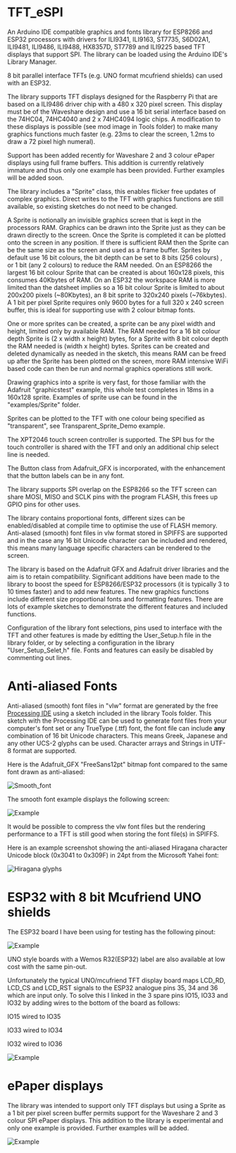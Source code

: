 # TFT_eSPI

An Arduino IDE compatible graphics and fonts library for ESP8266 and ESP32 processors with drivers for ILI9341, ILI9163, ST7735, S6D02A1, ILI9481, ILI9486, ILI9488, HX8357D, ST7789 and ILI9225 based TFT displays that support SPI. The library can be loaded using the Arduino IDE's Library Manager.

8 bit parallel interface TFTs  (e.g. UNO format mcufriend shields) can used with an ESP32.

The library supports TFT displays designed for the Raspberry Pi that are based on a ILI9486 driver chip with a 480 x 320 pixel screen. This display must be of the Waveshare design and use a 16 bit serial interface based on the 74HC04, 74HC4040 and 2 x 74HC4094 logic chips. A modification to these displays is possible (see mod image in Tools folder) to make many graphics functions much faster (e.g. 23ms to clear the screen, 1.2ms to draw a 72 pixel high numeral).

Support has been added recently for Waveshare 2 and 3 colour ePaper displays using full frame buffers. This addition is currently relatively immature and thus only one example has been provided. Further examples will be added soon.

The library includes a "Sprite" class, this enables flicker free updates of complex graphics. Direct writes to the TFT with graphics functions are still available, so existing sketches do not need to be changed.

A Sprite is notionally an invisible graphics screen that is kept in the processors RAM. Graphics can be drawn into the Sprite just as they can be drawn directly to the screen. Once the Sprite is completed it can be plotted onto the screen in any position. If there is sufficient RAM then the Sprite can be the same size as the screen and used as a frame buffer. Sprites by default use 16 bit colours, the bit depth can be set to 8 bits (256 colours) , or 1 bit (any 2 colours) to reduce the RAM needed. On an ESP8266 the largest 16 bit colour Sprite that can be created is about 160x128 pixels, this consumes 40Kbytes of RAM. On an ESP32 the workspace RAM is more limited than the datsheet implies so a 16 bit colour Sprite is limited to about 200x200 pixels (~80Kbytes), an 8 bit sprite to 320x240 pixels (~76kbytes). A 1 bit per pixel Sprite requires only 9600 bytes for a full 320 x 240 screen buffer, this is ideal for supporting use with 2 colour bitmap fonts.

One or more sprites can be created, a sprite can be any pixel width and height, limited only by available RAM. The RAM needed for a 16 bit colour depth Sprite is (2 x width x height) bytes, for a Sprite with 8 bit colour depth the RAM needed is (width x height) bytes. Sprites can be created and deleted dynamically as needed in the sketch, this means RAM can be freed up after the Sprite has been plotted on the screen, more RAM intensive WiFi based code can then be run and normal graphics operations still work.

Drawing graphics into a sprite is very fast, for those familiar with the Adafruit "graphicstest" example, this whole test completes in 18ms in a 160x128 sprite. Examples of sprite use can be found in the "examples/Sprite" folder.

Sprites can be plotted to the TFT with one colour being specified as "transparent", see Transparent_Sprite_Demo example.

The XPT2046 touch screen controller is supported. The SPI bus for the touch controller is shared with the TFT and only an additional chip select line is needed.

The Button class from Adafruit_GFX is incorporated, with the enhancement that the button labels can be in any font.

The library supports SPI overlap on the ESP8266 so the TFT screen can share MOSI, MISO and SCLK pins with the program FLASH, this frees up GPIO pins for other uses.

The library contains proportional fonts, different sizes can be enabled/disabled at compile time to optimise the use of FLASH memory. Anti-alased (smooth) font files in vlw format stored in SPIFFS are supported and in the case any 16 bit Unicode character can be included and rendered, this means many language specific characters can be rendered to the screen.

The library is based on the Adafruit GFX and Adafruit driver libraries and the aim is to retain compatibility. Significant additions have been made to the library to boost the speed for ESP8266/ESP32 processors (it is typically 3 to 10 times faster) and to add new features. The new graphics functions include different size proportional fonts and formatting features. There are lots of example sketches to demonstrate the different features and included functions.

Configuration of the library font selections, pins used to interface with the TFT and other features is made by editting the User_Setup.h file in the library folder, or by selecting a configuration in the library "User_Setup_Selet,h" file.  Fonts and features can easily be disabled by commenting out lines.


# Anti-aliased Fonts

Anti-aliased (smooth) font files in "vlw" format are generated by the free [Processing IDE](https://processing.org/) using a sketch included in the library Tools folder. This sketch with the Processing IDE can be used to generate font files from your computer's font set or any TrueType (.ttf) font, the font file can include **any** combination of 16 bit Unicode characters. This means Greek, Japanese and any other UCS-2 glyphs can be used. Character arrays and Strings in UTF-8 format are supported.

Here is the Adafruit_GFX "FreeSans12pt" bitmap font compared to the same font drawn as anti-aliased:

![Smooth_font](https://i.imgur.com/gAeDPFY.png)

The smooth font example displays the following screen:

![Example](https://i.imgur.com/xJF0Oz7.png)

It would be possible to compress the vlw font files but the rendering performance to a TFT is still good when storing the font file(s) in SPIFFS.

Here is an example screenshot showing the anti-aliased Hiragana character Unicode block (0x3041 to 0x309F) in 24pt from the Microsoft Yahei font:

![Hiragana glyphs](https://i.imgur.com/jeXf2st.png)



# ESP32 with 8 bit Mcufriend UNO shields

The ESP32 board I have been using for testing has the following pinout:

![Example](https://i.imgur.com/bvM6leE.jpg)

UNO style boards with a Wemos R32(ESP32) label are also available at low cost with the same pin-out.

Unfortunately the typical UNO/mcufriend TFT display board maps LCD_RD, LCD_CS and LCD_RST signals to the ESP32 analogue pins 35, 34 and 36 which are input only.  To solve this I linked in the 3 spare pins IO15, IO33 and IO32 by adding wires to the bottom of the board as follows:

IO15 wired to IO35

IO33 wired to IO34

IO32 wired to IO36

![Example](https://i.imgur.com/pUZn6lF.jpg)


# ePaper displays

The library was intended to support only TFT displays but using a Sprite as a 1 bit per pixel screen buffer permits support for the Waveshare 2 and 3 colour SPI ePaper displays. This addition to the library is experimental and only one example is provided. Further examples will be added.

![Example](https://i.imgur.com/L2tV129.jpg?1)

